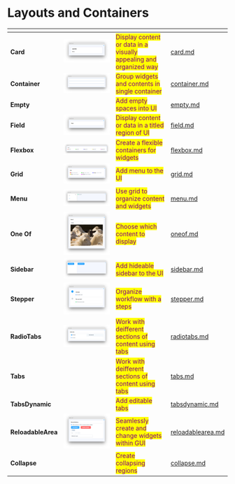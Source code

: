 # Layouts and Containers

<table data-view="cards"><thead><tr><th></th><th></th><th></th><th data-hidden data-card-target data-type="content-ref"></th></tr></thead><tbody><tr><td><strong>Card</strong></td><td><img src="../../../.gitbook/assets/widget-card.png" alt=""></td><td><mark style="color:purple;">Display content or data in a visually appealing and organized way</mark></td><td><a href="card.md">card.md</a></td></tr><tr><td><strong>Container</strong></td><td><img src="../../../.gitbook/assets/widget-container.png" alt=""></td><td><mark style="color:purple;">Group widgets and contents in single container</mark></td><td><a href="container.md">container.md</a></td></tr><tr><td><strong>Empty</strong></td><td></td><td><mark style="color:purple;">Add empty spaces into UI</mark></td><td><a href="empty.md">empty.md</a></td></tr><tr><td><strong>Field</strong></td><td><img src="../../../.gitbook/assets/widget-field.png" alt=""></td><td><mark style="color:purple;">Display content or data in a titled region of UI</mark></td><td><a href="field.md">field.md</a></td></tr><tr><td><strong>Flexbox</strong></td><td><img src="../../../.gitbook/assets/widget-Flexbox.png" alt=""></td><td><mark style="color:purple;">Create a flexible containers for widgets</mark></td><td><a href="flexbox.md">flexbox.md</a></td></tr><tr><td><strong>Grid</strong></td><td><img src="../../../.gitbook/assets/widget-grid.png" alt=""></td><td><mark style="color:purple;">Add menu to the UI</mark></td><td><a href="grid.md">grid.md</a></td></tr><tr><td><strong>Menu</strong></td><td><img src="../../../.gitbook/assets/widget-menu.png" alt=""></td><td><mark style="color:purple;">Use grid to organize content and widgets</mark></td><td><a href="menu.md">menu.md</a></td></tr><tr><td><strong>One Of</strong></td><td><img src="../../../.gitbook/assets/widget-oneof.png" alt=""></td><td><mark style="color:purple;">Choose which content to display</mark></td><td><a href="oneof.md">oneof.md</a></td></tr><tr><td><strong>Sidebar</strong></td><td><img src="../../../.gitbook/assets/widget-sidebar.png" alt=""></td><td><mark style="color:purple;">Add hideable sidebar to the UI</mark></td><td><a href="sidebar.md">sidebar.md</a></td></tr><tr><td><strong>Stepper</strong></td><td><img src="../../../.gitbook/assets/widget-stepper.png" alt=""></td><td><mark style="color:purple;">Organize workflow with a steps</mark></td><td><a href="stepper.md">stepper.md</a></td></tr><tr><td><strong>RadioTabs</strong></td><td><img src="../../../.gitbook/assets/radio-tabs.png" alt="" data-size="original"></td><td><mark style="color:purple;">Work with deifferent sections of content using tabs</mark></td><td><a href="radiotabs.md">radiotabs.md</a></td></tr><tr><td><strong>Tabs</strong></td><td><img src="https://user-images.githubusercontent.com/79905215/224063450-5616bc8b-a09b-4d58-8c72-37821ca3f79a.png" alt="" data-size="original"></td><td><mark style="color:purple;">Work with deifferent sections of content using tabs</mark></td><td><a href="tabs.md">tabs.md</a></td></tr><tr><td><strong>TabsDynamic</strong></td><td><img src="https://user-images.githubusercontent.com/120389559/222425009-48e94882-6a1a-4cf5-9383-45bc98dc4bb9.png" alt="" data-size="original"></td><td><mark style="color:purple;">Add editable tabs</mark></td><td><a href="tabsdynamic.md">tabsdynamic.md</a></td></tr><tr><td><strong>ReloadableArea</strong></td><td><img src="../../../.gitbook/assets/reloadableAreacard.png" alt=""></td><td><mark style="color:purple;">Seamlessly create and change widgets within GUI</mark></td><td><a href="reloadablearea.md">reloadablearea.md</a></td><tr><td><strong>Collapse</strong></td><td><img src="https://github-production-user-asset-6210df.s3.amazonaws.com/118521851/264578122-42d9851b-f2b7-4157-ba9e-7a57a35b6cf7.png" alt=""></td><td><mark style="color:purple;">Create collapsing regions</mark></td><td><a href="collapse.md">collapse.md</a></td></tr></tbody></table>
